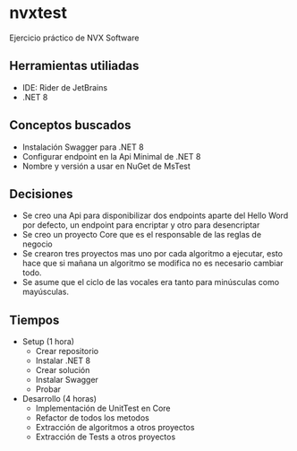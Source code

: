 # nvxtest
Ejercicio práctico de NVX Software

## Herramientas utiliadas
- IDE: Rider de JetBrains
- .NET 8

## Conceptos buscados
- Instalación Swagger para .NET 8
- Configurar endpoint en la Api Minimal de .NET 8
- Nombre y versión a usar en NuGet de MsTest

## Decisiones
- Se creo una Api para disponibilizar dos endpoints aparte del Hello Word por defecto, un endpoint para encriptar y otro para desencriptar
- Se creo un proyecto Core que es el responsable de las reglas de negocio
- Se crearon tres proyectos mas uno por cada algoritmo a ejecutar, esto hace que si mañana un algoritmo se modifica no es necesario cambiar todo.
- Se asume que el ciclo de las vocales era tanto para minúsculas como mayúsculas.

## Tiempos
- Setup (1 hora)
	- Crear repositorio
	- Instalar .NET 8
	- Crear solución
	- Instalar Swagger
	- Probar
- Desarrollo (4 horas)
	- Implementación de UnitTest en Core
	- Refactor de todos los metodos
	- Extracción de algoritmos a otros proyectos
	- Extracción de Tests a otros proyectos